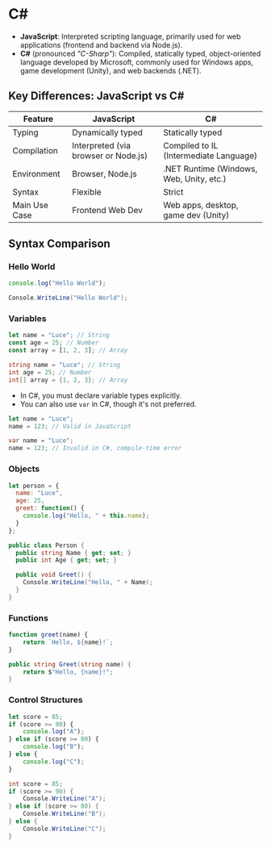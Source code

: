 # C#

- **JavaScript**: Interpreted scripting language, primarily used for web applications (frontend and backend via Node.js).
- **C#** (pronounced *"C-Sharp"*): Compiled, statically typed, object-oriented language developed by Microsoft, commonly used for Windows apps, game development (Unity), and web backends (.NET).

## Key Differences: JavaScript vs C#

| Feature              | JavaScript                            | C#                                      |
|----------------------|----------------------------------------|------------------------------------------|
| Typing               | Dynamically typed                     | Statically typed                         |
| Compilation          | Interpreted (via browser or Node.js)               | Compiled to IL (Intermediate Language)   |
| Environment          | Browser, Node.js                      | .NET Runtime (Windows, Web, Unity, etc.) |
| Syntax               | Flexible                                 | Strict                                   |
| Main Use Case        | Frontend Web Dev          | Web apps, desktop, game dev (Unity)      |

## Syntax Comparison

### Hello World

```javascript
console.log("Hello World");
```

```csharp
Console.WriteLine("Hello World");
```

### Variables

```javascript
let name = "Luce"; // String
const age = 25; // Number
const array = [1, 2, 3]; // Array
```

```csharp
string name = "Luce"; // String
int age = 25; // Number
int[] array = {1, 2, 3}; // Array
```

- In C#, you must declare variable types explicitly.
- You can also use `var` in C#, though it's not preferred.

```javascript
let name = "Luce";
name = 123; // Valid in JavaScript
```

```csharp
var name = "Luce";
name = 123; // Invalid in C#, compile-time error
```

### Objects

```javascript
let person = {
  name: "Luce",
  age: 25,
  greet: function() {
    console.log("Hello, " + this.name);
  }
};
```

```csharp
public class Person {
  public string Name { get; set; }
  public int Age { get; set; }

  public void Greet() {
    Console.WriteLine("Hello, " + Name);
  }
}
```

### Functions

```javascript
function greet(name) {
    return `Hello, ${name}!`;
}
```

```csharp
public string Greet(string name) {
    return $"Hello, {name}!";
}
```

### Control Structures
    
```javascript
let score = 85;
if (score >= 90) {
    console.log("A");
} else if (score >= 80) {
    console.log("B");
} else {
    console.log("C");
}
```

```csharp
int score = 85;
if (score >= 90) {
    Console.WriteLine("A");
} else if (score >= 80) {
    Console.WriteLine("B");
} else {
    Console.WriteLine("C");
}
```